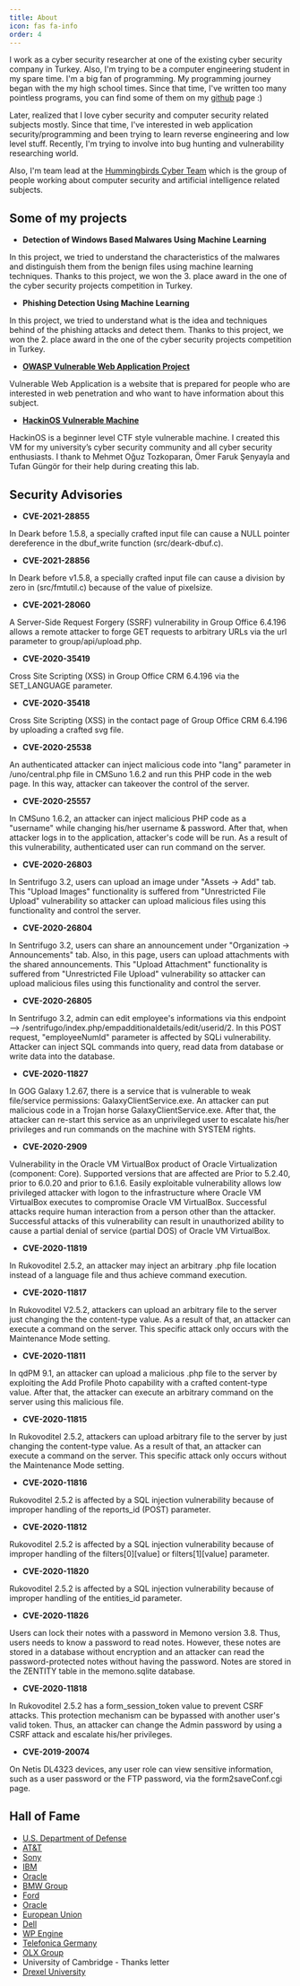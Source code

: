 ```yaml
---
title: About
icon: fas fa-info
order: 4
---
```


I work as a cyber security researcher at one of the existing cyber security company in Turkey. Also, I'm trying to be a computer engineering student in my spare time. I'm a big fan of programming. My programming journey began with the my high school times. Since that time, I've written too many pointless programs, you can find some of them on my [github](https://github.com/fatihhcelik) page :)

Later, realized that I love cyber security and computer security related subjects mostly. Since that time, I've interested in web application security/programming and been trying to learn reverse engineering and low level stuff. Recently, I'm trying to involve into bug hunting and vulnerability researching world.

Also, I'm team lead at the [Hummingbirds Cyber Team](https://github.com/hummingbirdscyber/) which is the group of people working about computer security and artificial intelligence related subjects.

## Some of my projects

- **Detection of Windows Based Malwares Using Machine Learning**

In this project, we tried to understand the characteristics of the malwares and distinguish them from the benign files using machine learning techniques. Thanks to this project, we won the 3. place award in the one of the cyber security projects competition in Turkey.

- **Phishing Detection Using Machine Learning**

In this project, we tried to understand what is the idea and techniques behind of the phishing attacks and detect them. Thanks to this project, we won the 2. place award in the one of the cyber security projects competition in Turkey.

- **[OWASP Vulnerable Web Application Project](https://github.com/OWASP/Vulnerable-Web-Application)**

Vulnerable Web Application is a website that is prepared for people who are interested in web penetration and who want to have information about this subject.

- **[HackinOS Vulnerable Machine](https://www.vulnhub.com/entry/hackinos-1,295/)**

HackinOS is a beginner level CTF style vulnerable machine. I created this VM for my university’s cyber security community and all cyber security enthusiasts. I thank to Mehmet Oğuz Tozkoparan, Ömer Faruk Şenyayla and Tufan Güngör for their help during creating this lab.

## Security Advisories

- **CVE-2021-28855**

In Deark before 1.5.8, a specially crafted input file can cause a NULL pointer dereference in the dbuf_write function (src/deark-dbuf.c).

- **CVE-2021-28856**

In Deark before v1.5.8, a specially crafted input file can cause a division by zero in (src/fmtutil.c) because of the value of pixelsize.

- **CVE-2021-28060**

A Server-Side Request Forgery (SSRF) vulnerability in Group Office 6.4.196 allows a remote attacker to forge GET requests to arbitrary URLs via the url parameter to group/api/upload.php.

- **CVE-2020-35419**

Cross Site Scripting (XSS) in Group Office CRM 6.4.196 via the SET_LANGUAGE parameter.

- **CVE-2020-35418**

Cross Site Scripting (XSS) in the contact page of Group Office CRM 6.4.196 by uploading a crafted svg file.

- **CVE-2020-25538**

An authenticated attacker can inject malicious code into "lang" parameter in /uno/central.php file in CMSuno 1.6.2 and run this PHP code in the web page. In this way, attacker can takeover the control of the server.

- **CVE-2020-25557**

In CMSuno 1.6.2, an attacker can inject malicious PHP code as a "username" while changing his/her username & password. After that, when attacker logs in to the application, attacker's code will be run. As a result of this vulnerability, authenticated user can run command on the server.

- **CVE-2020-26803**

In Sentrifugo 3.2, users can upload an image under "Assets -> Add" tab. This "Upload Images" functionality is suffered from "Unrestricted File Upload" vulnerability so attacker can upload malicious files using this functionality and control the server.

- **CVE-2020-26804**

In Sentrifugo 3.2, users can share an announcement under "Organization -> Announcements" tab. Also, in this page, users can upload attachments with the shared announcements. This "Upload Attachment" functionality is suffered from "Unrestricted File Upload" vulnerability so attacker can upload malicious files using this functionality and control the server.

- **CVE-2020-26805**

In Sentrifugo 3.2, admin can edit employee's informations via this endpoint --> /sentrifugo/index.php/empadditionaldetails/edit/userid/2. In this POST request, "employeeNumId" parameter is affected by SQLi vulnerability. Attacker can inject SQL commands into query, read data from database or write data into the database.

- **CVE-2020-11827**

In GOG Galaxy 1.2.67, there is a service that is vulnerable to weak file/service permissions: GalaxyClientService.exe. An attacker can put malicious code in a Trojan horse GalaxyClientService.exe. After that, the attacker can re-start this service as an unprivileged user to escalate his/her privileges and run commands on the machine with SYSTEM rights.

- **CVE-2020-2909**

Vulnerability in the Oracle VM VirtualBox product of Oracle Virtualization (component: Core). Supported versions that are affected are Prior to 5.2.40, prior to 6.0.20 and prior to 6.1.6. Easily exploitable vulnerability allows low privileged attacker with logon to the infrastructure where Oracle VM VirtualBox executes to compromise Oracle VM VirtualBox. Successful attacks require human interaction from a person other than the attacker. Successful attacks of this vulnerability can result in unauthorized ability to cause a partial denial of service (partial DOS) of Oracle VM VirtualBox.

- **CVE-2020-11819**

In Rukovoditel 2.5.2, an attacker may inject an arbitrary .php file location instead of a language file and thus achieve command execution.

- **CVE-2020-11817**

In Rukovoditel V2.5.2, attackers can upload an arbitrary file to the server just changing the the content-type value. As a result of that, an attacker can execute a command on the server. This specific attack only occurs with the Maintenance Mode setting.

- **CVE-2020-11811**

In qdPM 9.1, an attacker can upload a malicious .php file to the server by exploiting the Add Profile Photo capability with a crafted content-type value. After that, the attacker can execute an arbitrary command on the server using this malicious file.

- **CVE-2020-11815**

In Rukovoditel 2.5.2, attackers can upload arbitrary file to the server by just changing the content-type value. As a result of that, an attacker can execute a command on the server. This specific attack only occurs without the Maintenance Mode setting.

- **CVE-2020-11816**

Rukovoditel 2.5.2 is affected by a SQL injection vulnerability because of improper handling of the reports_id (POST) parameter.

- **CVE-2020-11812**

Rukovoditel 2.5.2 is affected by a SQL injection vulnerability because of improper handling of the filters[0][value] or filters[1][value] parameter.

- **CVE-2020-11820**

Rukovoditel 2.5.2 is affected by a SQL injection vulnerability because of improper handling of the entities_id parameter.

- **CVE-2020-11826**

Users can lock their notes with a password in Memono version 3.8. Thus, users needs to know a password to read notes. However, these notes are stored in a database without encryption and an attacker can read the password-protected notes without having the password. Notes are stored in the ZENTITY table in the memono.sqlite database.

- **CVE-2020-11818**

In Rukovoditel 2.5.2 has a form_session_token value to prevent CSRF attacks. This protection mechanism can be bypassed with another user's valid token. Thus, an attacker can change the Admin password by using a CSRF attack and escalate his/her privileges.

- **CVE-2019-20074**

On Netis DL4323 devices, any user role can view sensitive information, such as a user password or the FTP password, via the form2saveConf.cgi page.

## Hall of Fame

- [U.S. Department of Defense](https://hackerone.com/r1gby?type=user)
- [AT&T](https://hackerone.com/r1gby?type=user)
- [Sony](https://hackerone.com/r1gby?type=user)
- [IBM](https://hackerone.com/r1gby?type=user)
- [Oracle](https://www.oracle.com/security-alerts/cpujul2020.html)
- [BMW Group](https://www.bmwgroup.com/en/general/Security.html)
- [Ford](https://hackerone.com/r1gby?type=user)
- [Oracle](https://www.oracle.com/a/tech/docs/cpuapr2020cvrf.xml)
- [European Union](https://cert.europa.eu/cert/newsletter/en/latest_HallOfFame_.html)
- [Dell](https://bugcrowd.com/fatihhclk)
- [WP Engine](https://bugcrowd.com/fatihhclk)
- [Telefonica Germany](https://bugcrowd.com/fatihhclk)
- [OLX Group](https://bugcrowd.com/fatihhclk)
- University of Cambridge - Thanks letter
- [Drexel University](https://drexel.edu/it/security/services-processes/bug-bounty/)
